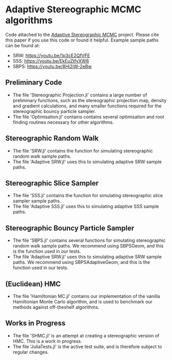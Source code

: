 # Adaptive Stereographic MCMC algorithms 

Code attached to the [Adaptive Stereographic MCMC]([url](https://arxiv.org/abs/2408.11780)) project. Please cite this paper if you use this code or found it helpful.
Example sample paths can be found at:
- SRW: https://youtu.be/1p3cE2QfVFE
- SSS: https://youtu.be/EkEuZtfvXW8
- SBPS: https://youtu.be/8Hi2jW-2eBw

## Preliminary Code

- The file 'Stereographic Projection.jl' contains a large number of preliminary functions, such as the stereographic projection map, density and gradient calculations, and many smaller functions required for the stereographic bouncy particle sampler.
- The file 'Optimisation.jl' contains contains several optimisation and root finding routines necessary for other algorithms.

## Stereographic Random Walk

- The file 'SRW.jl' contains the function for simulating stereographic random walk sample paths.
- The file 'Adaptive SRW.jl' uses this to simulating adaptive SRW sample paths.

## Stereographic Slice Sampler

- The file 'SSS.jl' contains the function for simulating stereographic slice sampler sample paths.
- The file 'Adaptive SSS.jl' uses this to simulating adaptive SSS sample paths.

## Stereographic Bouncy Particle Sampler

- The file 'SBPS.jl' contains several functions for simulating stereographic random walk sample paths. We recommend using SBPSGeom, and this is the function used in our tests.
- The file 'Adaptive SRW.jl' uses this to simulating adaptive SRW sample paths. We recommend using SBPSAdaptiveGeom, and this is the function used in our tests.

## (Euclidean) HMC

- The file 'Hamiltonian MC.jl' contains our implementation of the vanilla Hamiltonian Monte Carlo algorithm, and is used to benchmark our methods against off-theshelf algorithms.

## Works in Progress

- The file 'SHMC.jl' is an attempt at creating a stereographic version of HMC. This is a work in progress.
- The file 'JuliaTests.jl' is the active test suite, and is therefore subject to regular changes.
